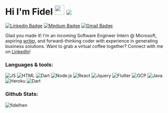 # Hi I'm Fidel <img src="https://media.giphy.com/media/hvRJCLFzcasrR4ia7z/giphy.gif" width="30px"> ![](https://hit.yhype.me/github/profile?user_id=33554268)
[![Linkedin Badge](https://img.shields.io/badge/LinkedIn-0077B5?style=for-the-badge&logo=linkedin&logoColor=white)](https://www.linkedin.com/in/Fidelhen/)
[![Medium Badge](https://img.shields.io/badge/Medium-12100E?style=for-the-badge&logo=medium&logoColor=white)](https://medium.com/@Fidelhen)
[![Gmail Badge](https://img.shields.io/badge/Gmail-D14836?style=for-the-badge&logo=gmail&logoColor=white)](mailto:Fidelhen@gmail.com)

Glad you made it! I'm an incoming Software Engineer Intern @ Microsoft, aspiring [writer](https://medium.com/@fidelhen), and forward-thinking coder with experience in generating business solutions. Want to grab a virtual coffee together? Connect with me on [LinkedIn](https://www.linkedin.com/in/fidelhen/)!

### Languages & tools: ###
![JS](https://img.shields.io/badge/JavaScript-F7DF1E?style=for-the-badge&logo=javascript&logoColor=black)
![HTML](https://img.shields.io/badge/HTML5-E34F26?style=for-the-badge&logo=html5&logoColor=white)
![Dart](https://img.shields.io/badge/Dart-0175C2?style=for-the-badge&logo=dart&logoColor=white)
![Node.js](	https://img.shields.io/badge/Node.js-43853D?style=for-the-badge&logo=node.js&logoColor=white)
![React](https://img.shields.io/badge/React-20232A?style=for-the-badge&logo=react&logoColor=61DAFB)
![Jquery](https://img.shields.io/badge/jQuery-0769AD?style=for-the-badge&logo=jquery&logoColor=white)
![Flutter](https://img.shields.io/badge/Flutter-02569B?style=for-the-badge&logo=flutter&logoColor=white)
![GCP](https://img.shields.io/badge/Google_Cloud-4285F4?style=for-the-badge&logo=google-cloud&logoColor=white)
![Java](https://img.shields.io/badge/Java-ED8B00?style=for-the-badge&logo=java&logoColor=white)
![Heroku](https://img.shields.io/badge/Heroku-430098?style=for-the-badge&logo=heroku&logoColor=white)
![Dart](https://img.shields.io/badge/Dart-0175C2?style=for-the-badge&logo=dart&logoColor=white)


### Github Stats: ###
<p align="left"> <img src="https://github-readme-stats.vercel.app/api?username=fidelhen&show_icons=true&hide_title=true&hide_border=true" alt="fidelhen" />
